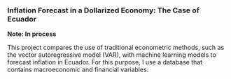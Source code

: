 ### **Inflation Forecast in a Dollarized Economy: The Case of Ecuador**

**Note: In process**

This project compares the use of traditional econometric methods, such as the vector autoregressive model (VAR), with machine learning models to forecast inflation in Ecuador. For this purpose, I use a database that contains macroeconomic and financial variables.
